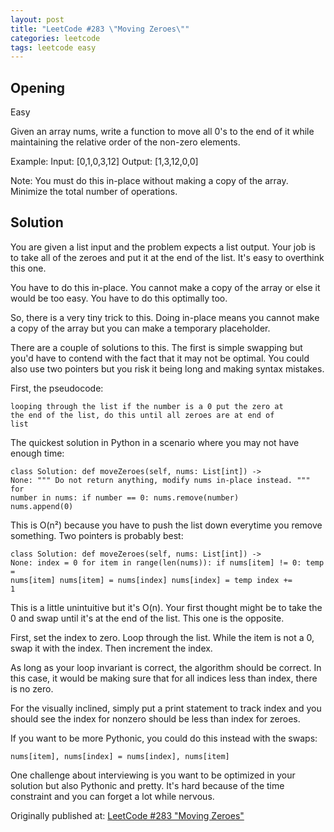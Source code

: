 ```yaml
---
layout: post
title: "LeetCode #283 \"Moving Zeroes\""
categories: leetcode
tags: leetcode easy
---
```


## Opening

Easy

Given an array nums, write a function to move all 0's to the end of it while maintaining the relative order of the non-zero elements.

Example:
Input: [0,1,0,3,12]
Output: [1,3,12,0,0]

Note:
You must do this in-place without making a copy of the array.
Minimize the total number of operations.

## Solution

You are given a list input and the problem expects a list output. Your job is to take all of the zeroes and put it at the end of the list. It's easy to overthink this one.

You have to do this in-place. You cannot make a copy of the array or else it would be too easy. You have to do this optimally too.

So, there is a very tiny trick to this. Doing in-place means you cannot make a copy of the array but you can make a temporary placeholder.

There are a couple of solutions to this. The first is simple swapping but you'd have to contend with the fact that it may not be optimal. You could also use two pointers but you risk it being long and making syntax mistakes.

First, the pseudocode:

<code>looping through the list
    if the number is a 0
        put the zero at the end of the list, do this until all zeroes are at end of list</code>

The quickest solution in Python in a scenario where you may not have enough time:

<code>class Solution:
    def moveZeroes(self, nums: List[int]) -> None:
        """
        Do not return anything, modify nums in-place instead.
        """
        for number in nums:
            if number == 0:
                nums.remove(number)
                nums.append(0)</code>

This is O(n²) because you have to push the list down everytime you remove something. Two pointers is probably best:

<code>class Solution:
    def moveZeroes(self, nums: List[int]) -> None:
        index = 0
        for item in range(len(nums)):
            if nums[item] != 0:
                temp = nums[item]
                nums[item] = nums[index]
                nums[index] = temp
                index += 1</code>

This is a little unintuitive but it's O(n). Your first thought might be to take the 0 and swap until it's at the end of the list. This one is the opposite.

First, set the index to zero. Loop through the list. While the item is not a 0, swap it with the index. Then increment the index.

As long as your loop invariant is correct, the algorithm should be correct. In this case, it would be making sure that for all indices less than index, there is no zero.

For the visually inclined, simply put a print statement to track index and you should see the index for nonzero should be less than index for zeroes.

If you want to be more Pythonic, you could do this instead with the swaps:

<code>nums[item], nums[index] = nums[index], nums[item]</code>

One challenge about interviewing is you want to be optimized in your solution but also Pythonic and pretty. It's hard because of the time constraint and you can forget a lot while nervous.

Originally published at: [LeetCode #283 "Moving Zeroes"](https://medium.com/@cassandriel/leetcode-283-moving-zeroes-65fb388c96f3)
